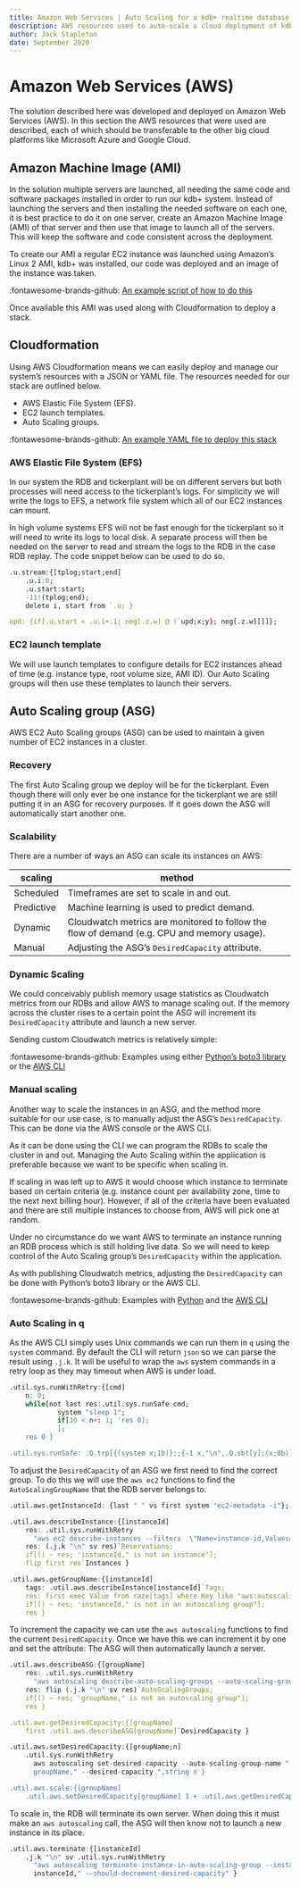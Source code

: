 ```yaml
---
title: Amazon Web Services | Auto Scaling for a kdb+ realtime database | Cloud | kdb+ and q documentation
description: AWS resources used to auto-scale a cloud deployment of kdb+ realtime database
author: Jack Stapleton
date: September 2020
---
```

# Amazon Web Services (AWS)



The solution described here was developed and deployed on Amazon Web Services (AWS).
In this section the AWS resources that were used are described, each of which should be transferable to the other big cloud platforms like Microsoft Azure and Google Cloud.


## Amazon Machine Image (AMI)

In the solution multiple servers are launched, all needing the same code and software packages installed in order to run our kdb+ system.
Instead of launching the servers and then installing the needed software on each one, it is best practice to do it on one server, create an Amazon Machine Image (AMI) of that server and then use that image to launch all of the servers.
This will keep the software and code consistent across the deployment.

To create our AMI a regular EC2 instance was launched using Amazon’s Linux 2 AMI, kdb+ was installed, our code was deployed and an image of the instance was taken.

:fontawesome-brands-github:
[An example script of how to do this](https://github.com/kxcontrib/cloud-autoscaling/blob/master/ami-user-data.sh)

Once available this AMI was used along with Cloudformation to deploy a stack.


## Cloudformation

Using AWS Cloudformation means we can easily deploy and manage our system’s resources with a JSON or YAML file.
The resources needed for our stack are outlined below.

-   AWS Elastic File System (EFS).
-   EC2 launch templates.
-   Auto Scaling groups.

:fontawesome-brands-github:
[An example YAML file to deploy this stack](https://github.com/kxcontrib/cloud-autoscaling/blob/master/cloudformation-template.yml)


### AWS Elastic File System (EFS)

In our system the RDB and tickerplant will be on different servers but both processes will need access to the tickerplant’s logs.
For simplicity we will write the logs to EFS, a network file system which all of our EC2 instances can mount.

In high volume systems EFS will not be fast enough for the tickerplant so it will need to write its logs to local disk.
A separate process will then be needed on the server to read and stream the logs to the RDB in the case RDB replay.
The code snippet below can be used to do so.

```q
.u.stream:{[tplog;start;end]
    .u.i:0;
    .u.start:start;
    -11!(tplog;end);
    delete i, start from `.u; }

upd: {if[.u.start < .u.i+:1; neg[.z.w] @ (`upd;x;y); neg[.z.w][]]};
```


### EC2 launch template

We will use launch templates to configure details for EC2 instances ahead of time (e.g. instance type, root volume size, AMI ID).
Our Auto Scaling groups will then use these templates to launch their servers.


## Auto Scaling group (ASG)

AWS EC2 Auto Scaling groups (ASG) can be used to maintain a given number of EC2 instances in a cluster.


### Recovery

The first Auto Scaling group we deploy will be for the tickerplant.
Even though there will only ever be one instance for the tickerplant we are still putting it in an ASG for recovery purposes.
If it goes down the ASG will automatically start another one.


### Scalability

There are a number of ways an ASG can scale its instances on AWS:

scaling | method
--------|---------
Scheduled | Timeframes are set to scale in and out.
Predictive | Machine learning is used to predict demand.
Dynamic | Cloudwatch metrics are monitored to follow the flow of demand (e.g. CPU and memory usage).
Manual | Adjusting the ASG’s `DesiredCapacity` attribute.


### Dynamic Scaling

We could conceivably publish memory usage statistics as Cloudwatch metrics from our RDBs and allow AWS to manage scaling out.
If the memory across the cluster rises to a certain point the ASG will increment its `DesiredCapacity` attribute and launch a new server.

Sending custom Cloudwatch metrics is relatively simple: 

:fontawesome-brands-github:
Examples using either [Python’s boto3 library](https://github.com/kxcontrib/cloud-autoscaling/blob/master/auto-scaling.py) or the [AWS CLI](https://github.com/kxcontrib/cloud-autoscaling/blob/master/auto-scaling.sh)



### Manual scaling

Another way to scale the instances in an ASG, and the method more suitable for our use case, is to manually adjust the ASG’s `DesiredCapacity`.
This can be done via the AWS console or the AWS CLI.

As it can be done using the CLI we can program the RDBs to scale the cluster in and out.
Managing the Auto Scaling within the application is preferable because we want to be specific when scaling in.

If scaling in was left up to AWS it would choose which instance to terminate based on certain criteria (e.g. instance count per availability zone, time to the next next billing hour).
However, if all of the criteria have been evaluated and there are still multiple instances to choose from, AWS will pick one at random.

Under no circumstance do we want AWS to terminate an instance running an RDB process which is still holding live data.
So we will need to keep control of the Auto Scaling group’s `DesiredCapacity` within the application.

As with publishing Cloudwatch metrics, adjusting the `DesiredCapacity` can be done with Python’s boto3 library or the AWS CLI.

:fontawesome-brands-github:
Examples with [Python](https://github.com/kxcontrib/cloud-autoscaling/blob/master/cloudwatch-metric.py) and the [AWS CLI](https://github.com/kxcontrib/cloud-autoscaling/blob/master/cloudwatch-metric.sh)


### Auto Scaling in q

As the AWS CLI simply uses Unix commands we can run them in `q` using the `system` command.
By default the CLI will return `json` so we can parse the result using `.j.k`.
It will be useful to wrap the `aws` system commands in a retry loop as they may timeout when AWS is under load.

```q
.util.sys.runWithRetry:{[cmd]
    n: 0;
    while[not last res:.util.sys.runSafe cmd;
            system "sleep 1";
            if[10 < n+: 1; 'res 0];
            ];
    res 0 }

.util.sys.runSafe: .Q.trp[{(system x;1b)};;{-1 x,"\n",.Q.sbt[y];(x;0b)}]
```

To adjust the `DesiredCapacity` of an ASG we first need to find the correct group.
To do this we will use the `aws ec2` functions to find the `AutoScalingGroupName` that the RDB server belongs to.

```q
.util.aws.getInstanceId: {last " " vs first system "ec2-metadata -i"};

.util.aws.describeInstance:{[instanceId]
    res: .util.sys.runWithRetry
      "aws ec2 describe-instances --filters  \"Name=instance-id,Values=",instanceId,"\"";
    res: (.j.k "\n" sv res)`Reservations;
    if[() ~ res; 'instanceId," is not an instance"];
    flip first res`Instances }

.util.aws.getGroupName:{[instanceId]
    tags: .util.aws.describeInstance[instanceId]`Tags;
    res: first exec Value from raze[tags] where Key like "aws:autoscaling:groupName";
    if[() ~ res; 'instanceId," is not in an autoscaling group"];
    res }
```

To increment the capacity we can use the `aws autoscaling` functions to find the current `DesiredCapacity`.
Once we have this we can increment it by one and set the attribute.
The ASG will then automatically launch a server.

```q
.util.aws.describeASG:{[groupName]
    res: .util.sys.runWithRetry
      "aws autoscaling describe-auto-scaling-groups --auto-scaling-group-name ",groupName;
    res: flip (.j.k "\n" sv res)`AutoScalingGroups;
    if[() ~ res; 'groupName," is not an autoscaling group"];
    res }

.util.aws.getDesiredCapacity:{[groupName]
    first .util.aws.describeASG[groupName]`DesiredCapacity }

.util.aws.setDesiredCapacity:{[groupName;n]
    .util.sys.runWithRetry
      aws autoscaling set-desired-capacity --auto-scaling-group-name ",
      groupName," --desired-capacity ",string n }

.util.aws.scale:{[groupName]
    .util.aws.setDesiredCapacity[groupName] 1 + .util.aws.getDesiredCapacity groupName; }
```

To scale in, the RDB will terminate its own server.
When doing this it must make an `aws autoscaling` call, the ASG will then know not to launch a new instance in its place.

```q
.util.aws.terminate:{[instanceId]
    .j.k "\n" sv .util.sys.runWithRetry
      "aws autoscaling terminate-instance-in-auto-scaling-group --instance-id ",
      instanceId," --should-decrement-desired-capacity" }
```



